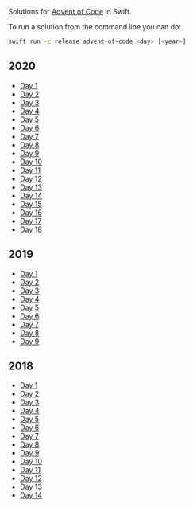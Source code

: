 Solutions for [Advent of Code](https://adventofcode.com) in Swift.

To run a solution from the command line you can do:
```bash
swift run -c release advent-of-code <day> [<year>]
```

## 2020
- [Day 1](Sources/advent-of-code/Solutions/2020/Solution_2020_01.swift)
- [Day 2](Sources/advent-of-code/Solutions/2020/Solution_2020_02.swift)
- [Day 3](Sources/advent-of-code/Solutions/2020/Solution_2020_03.swift)
- [Day 4](Sources/advent-of-code/Solutions/2020/Solution_2020_04.swift)
- [Day 5](Sources/advent-of-code/Solutions/2020/Solution_2020_05.swift)
- [Day 6](Sources/advent-of-code/Solutions/2020/Solution_2020_06.swift)
- [Day 7](Sources/advent-of-code/Solutions/2020/Solution_2020_07.swift)
- [Day 8](Sources/advent-of-code/Solutions/2020/Solution_2020_08.swift)
- [Day 9](Sources/advent-of-code/Solutions/2020/Solution_2020_09.swift)
- [Day 10](Sources/advent-of-code/Solutions/2020/Solution_2020_10.swift)
- [Day 11](Sources/advent-of-code/Solutions/2020/Solution_2020_11.swift)
- [Day 12](Sources/advent-of-code/Solutions/2020/Solution_2020_12.swift)
- [Day 13](Sources/advent-of-code/Solutions/2020/Solution_2020_13.swift)
- [Day 14](Sources/advent-of-code/Solutions/2020/Solution_2020_14.swift)
- [Day 15](Sources/advent-of-code/Solutions/2020/Solution_2020_15.swift)
- [Day 16](Sources/advent-of-code/Solutions/2020/Solution_2020_16.swift)
- [Day 17](Sources/advent-of-code/Solutions/2020/Solution_2020_17.swift)
- [Day 18](Sources/advent-of-code/Solutions/2020/Solution_2020_18.swift)

## 2019 
- [Day 1](Sources/advent-of-code/Solutions/2019/Solution_2019_01.swift)
- [Day 2](Sources/advent-of-code/Solutions/2019/Solution_2019_02.swift)
- [Day 3](Sources/advent-of-code/Solutions/2019/Solution_2019_03.swift)
- [Day 4](Sources/advent-of-code/Solutions/2019/Solution_2019_04.swift)
- [Day 5](Sources/advent-of-code/Solutions/2019/Solution_2019_05.swift)
- [Day 6](Sources/advent-of-code/Solutions/2019/Solution_2019_06.swift)
- [Day 7](Sources/advent-of-code/Solutions/2019/Solution_2019_07.swift)
- [Day 8](Sources/advent-of-code/Solutions/2019/Solution_2019_08.swift)
- [Day 9](Sources/advent-of-code/Solutions/2019/Solution_2019_09.swift)

## 2018
- [Day 1](Sources/advent-of-code/Solutions/2018/Solution_2018_01.swift)
- [Day 2](Sources/advent-of-code/Solutions/2018/Solution_2018_02.swift)
- [Day 3](Sources/advent-of-code/Solutions/2018/Solution_2018_03.swift)
- [Day 4](Sources/advent-of-code/Solutions/2018/Solution_2018_04.swift)
- [Day 5](Sources/advent-of-code/Solutions/2018/Solution_2018_05.swift)
- [Day 6](Sources/advent-of-code/Solutions/2018/Solution_2018_06.swift)
- [Day 7](Sources/advent-of-code/Solutions/2018/Solution_2018_07.swift)
- [Day 8](Sources/advent-of-code/Solutions/2018/Solution_2018_08.swift)
- [Day 9](Sources/advent-of-code/Solutions/2018/Solution_2018_09.swift)
- [Day 10](Sources/advent-of-code/Solutions/2018/Solution_2018_10.swift)
- [Day 11](Sources/advent-of-code/Solutions/2018/Solution_2018_11.swift)
- [Day 12](Sources/advent-of-code/Solutions/2018/Solution_2018_12.swift)
- [Day 13](Sources/advent-of-code/Solutions/2018/Solution_2018_13.swift)
- [Day 14](Sources/advent-of-code/Solutions/2018/Solution_2018_14.swift)
